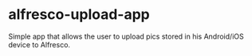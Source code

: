 # alfresco-upload-app
Simple app that allows the user to upload pics stored in his Android/iOS device to Alfresco.
